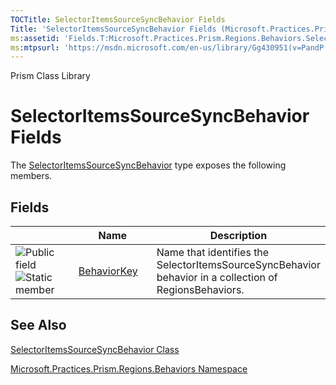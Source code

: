 ```yaml
---
TOCTitle: SelectorItemsSourceSyncBehavior Fields
Title: 'SelectorItemsSourceSyncBehavior Fields (Microsoft.Practices.Prism.Regions.Behaviors)'
ms:assetid: 'Fields.T:Microsoft.Practices.Prism.Regions.Behaviors.SelectorItemsSourceSyncBehavior'
ms:mtpsurl: 'https://msdn.microsoft.com/en-us/library/Gg430951(v=PandP.50)'
---
```


Prism Class Library

SelectorItemsSourceSyncBehavior Fields
======================================

The [SelectorItemsSourceSyncBehavior](https://msdn.microsoft.com/t:microsoft.practices.prism.regions.behaviors.selectoritemssourcesyncbehavior) type exposes the following members.

Fields
------

<span id="fieldTableToggle"></span>
<table>
<colgroup>
<col width="33%" />
<col width="33%" />
<col width="33%" />
</colgroup>
<thead>
<tr class="header">
<th> </th>
<th>Name</th>
<th>Description</th>
</tr>
</thead>
<tbody>
<tr class="odd">
<td><img src="https://msdn.microsoft.com/en-us/Gg430951.pubfield(en-us,PandP.50).gif" title="Public field" /><img src="https://msdn.microsoft.com/en-us/Gg430951.static(en-us,PandP.50).gif" title="Static member" /></td>
<td><a href="https://msdn.microsoft.com/f:microsoft.practices.prism.regions.behaviors.selectoritemssourcesyncbehavior.behaviorkey">BehaviorKey</a></td>
<td><div class="summary">
Name that identifies the SelectorItemsSourceSyncBehavior behavior in a collection of RegionsBehaviors.
</div></td>
</tr>
</tbody>
</table>

See Also
--------


[SelectorItemsSourceSyncBehavior Class](https://msdn.microsoft.com/t:microsoft.practices.prism.regions.behaviors.selectoritemssourcesyncbehavior)

[Microsoft.Practices.Prism.Regions.Behaviors Namespace](https://msdn.microsoft.com/n:microsoft.practices.prism.regions.behaviors)
